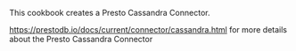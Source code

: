 This cookbook creates a Presto Cassandra Connector.

https://prestodb.io/docs/current/connector/cassandra.html for more details about the Presto Cassandra Connector
